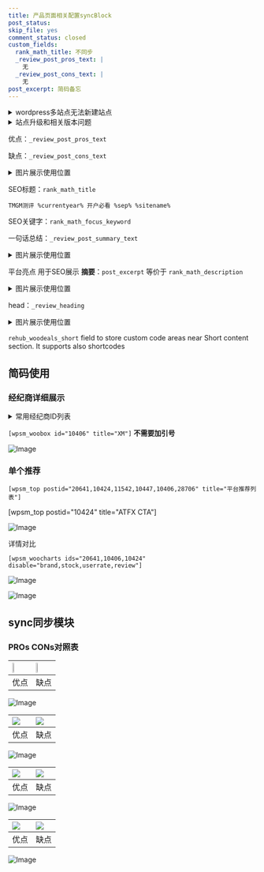 ```yaml
---
title: 产品页面相关配置syncBlock
post_status: 
skip_file: yes
comment_status: closed
custom_fields:
  rank_math_title: 不同步
  _review_post_pros_text: |
    无
  _review_post_cons_text: |
    无
post_excerpt: 简码备忘
---
```

<details><summary>wordpress多站点无法新建站点</summary>

<li>和报错需要清理cookies一样的原因</li>
<li>wp-config.php里面<code>define( 'SUBDOMAIN_INSTALL', false );//子域名安装</code></li>
<li>新建子站点是用<code>define( 'SUBDOMAIN_INSTALL', true);//子域名安装</code> 完成以后，改成<code>false</code></li>
</details>

<details><summary>站点升级和相关版本问题</summary>

<p>wordpress：5.9.9
woocommerce：7.5.1
出现问题的地方：主题选项里面>><strong>Product layout >>compact style</strong></p>
<p>如何出现没有用过的字段 导致无法保存。先导出配置 然后进行修改，后面再次恢复即可。</p>
<p>出现部分字段无法显示时，需要返回默认布局后，对产品进行保存就好了。</p>
<p></p>
</details>

优点：`_review_post_pros_text`

缺点：`_review_post_cons_text`

<details><summary>图片展示使用位置</summary>

<img src="https://prod-files-secure.s3.us-west-2.amazonaws.com/39ed1227-6d7d-4570-be36-9ccd4a2c4241/f51d3d83-55d4-4bdf-9604-f37ec77ab556/Untitled.png?X-Amz-Algorithm=AWS4-HMAC-SHA256&X-Amz-Content-Sha256=UNSIGNED-PAYLOAD&X-Amz-Credential=ASIAZI2LB466TOMBT2EZ%2F20250508%2Fus-west-2%2Fs3%2Faws4_request&X-Amz-Date=20250508T045525Z&X-Amz-Expires=3600&X-Amz-Security-Token=IQoJb3JpZ2luX2VjEMP%2F%2F%2F%2F%2F%2F%2F%2F%2F%2FwEaCXVzLXdlc3QtMiJIMEYCIQCEE8EvQ9uMcpVbiGkBTgD2vrEAr3CuU6Lk8CBeJYyrhwIhAN99yGvmYOQ%2BuTSiRbsi%2FkrGrX%2F6QX66MscLnIK4absBKv8DCGwQABoMNjM3NDIzMTgzODA1Igzhvb%2FmvMkxlGVdXQMq3AMG3VLOOQ%2B2fJFiC17I9MNcsOq0kiigVeDhPPIF0FEat9JGHGh5Ku8btBuUgySm%2FHnAXy4a1oZTkECDH4kNeutAY3mS1KSkTBbc5M0Fzu%2F9QclGeqzSsZ7rATOX3XaaGGJDVUcipXKgCc4hCqzM4dcAXKW3vL9Rucmhbcl4HuFK9dTk5kI2PLY5Is1rI0doYvfrG%2FXcLEG45tdM45Vq4k60XyOMj2c1CgmT29Qe2JJOR%2B74i7apHZVfXYzksIefGPqvahBdAk4pXJlBFKA8E0j%2BVqtwo3lbimgmaYnWuwPr3yqO0KVjU8v6WKbdvdcysQQzwVWQCVJQu9iYQuglmXJRCYy9TU7CqrEXK%2BPUFuM5Vsqet4VVBBIVwSFMepp1mAz%2BxzA6I4Ir4Q4rGR5wN1i5p8woPaumLXWOLhSUvfMPkdusF6MUAZtqPDSqNdjkv6g6w8a0AMbMU%2BAWjnH3Srlmbp26FQwvVsU3F0x7GlL2hikMhcrMJPTo96yVXaXJmFI%2FmUu2q%2BgIFjtQhUIO6bNRSFeur7uKjCu9vD6hanpNBCDSdOvrvc%2Briv0q%2BfPeMV7zijyV9MfHrFzxDIaPaVLa3OQflIUzYuSanTM3tmFmOL2ZPbF1OReCyAJcIDDpv%2FDABjqkAbNwver37vnqKUo4CWPwSv4PZDh0GTRx1maLdyHZQt0CM%2BZxB%2F5aqjOciFd3rI9a6LUWfIwhNS4Ho7TN1G6x3I8gQYZmAsiHZ7t14y09%2FSBokfkmPSnjUCwy%2B80eJcZn2pqYnsgG20r8DtS%2FDaNFMLjv9cMhAKrPTTu18vfOXToVHRMnrdTwoNNDxmZM5biIHnN6bgeNgcb2lFGYyrh4egaPTcME&X-Amz-Signature=86fba0964d1c9f39c65961b2d563e34e4c2f30a38b9b5eceedb67d923d5a88b6&X-Amz-SignedHeaders=host&x-id=GetObject" alt="Image">
</details>

SEO标题：`rank_math_title`

`TMGM测评 %currentyear% 开户必看 %sep% %sitename%`

SEO关键字：`rank_math_focus_keyword`

一句话总结：`_review_post_summary_text`

<details><summary>图片展示使用位置</summary>

<img src="https://prod-files-secure.s3.us-west-2.amazonaws.com/39ed1227-6d7d-4570-be36-9ccd4a2c4241/4b96a922-296c-4f4e-8630-d1c870cbce01/Untitled.png?X-Amz-Algorithm=AWS4-HMAC-SHA256&X-Amz-Content-Sha256=UNSIGNED-PAYLOAD&X-Amz-Credential=ASIAZI2LB4666TW7H5Z6%2F20250508%2Fus-west-2%2Fs3%2Faws4_request&X-Amz-Date=20250508T045525Z&X-Amz-Expires=3600&X-Amz-Security-Token=IQoJb3JpZ2luX2VjEMP%2F%2F%2F%2F%2F%2F%2F%2F%2F%2FwEaCXVzLXdlc3QtMiJIMEYCIQDVLugu0%2F7TIuEttpN3vItXBJ460%2BD%2BMYNB9zaCKTI8nAIhAKBc1jh%2B9npebWQ5CN7qAeumYq0JEfEEj2BVTrLgdQXKKv8DCGwQABoMNjM3NDIzMTgzODA1IgzZQ%2BncWKPlGJWait4q3APmuu%2FreqPyF%2Fim9kSV3yls4WkdQqCLq0HlF1Pg9nZwzx4LRReqAshTU7LAMADZsUanSW1wrMkX0JQAnL4g1rTZB7O%2FUZN0V925G9IH7wfZw0r5OX5q9ZxkZGFuKVngaRvqmMvQhln4osW1B74aDOcnS2lKvwOHqxQ%2BkItVG1YwYOS%2B0NXd3FQ%2F8fUS%2BPhXOmKD8cv72nhOzmnIWVwtZoY0BhCeaFc6tB%2BT0dLv4UwVkPaW0RP41ccLiWCkbYvlnNCadjzVkxy6eV4gZZzFUtrkWYGO3TKzrYdH4raLNgTXslG2fHz1SZ6bQ%2BfB99K6JGuTlxk1oxfs2j7yY3tFUcFJx3NTK9H1DwOQEch9k3D7vinQbStpo9jLIDRe3R%2FJ7xWDgcVLNYBLiGANdqidphQ0%2F6Eo5h%2FJVOtiwnj5Nvryp%2FltmcsL2GgRhnGkqVCW1cYunyIyzdE4O4NXvq0A%2Bs3fW9IfKggAyrntaDM9S%2FrpJeNGBpZkzeszMH5AA1kFzyqc2ZhhDUyS5XHX25VceAq3Naqj9fnUA7hrl7Aq7TouoWHK8At0vVK4m0R1YQHqVj%2FJur%2F1cTa8eG7J2GZzjV7LD7cfdLkMBTrkigvFyQfQEjhWcmMWOSiwVoyvmjDMwPDABjqkAcauN3ZTZzpfJvpMxEpvK5T9RLEH07FX42ZRo2SMeI%2F3EeHAWoXU0%2B9FLyc2hcjP0fvAN6K9r3a%2BHbh9b2AQ1qGLC%2B6%2Fg251KVhHE9Mguckx4N41dd8EzXTIcUFsTYntPy9lFI5rP4sPSz8QwhUrk3c9MOFLKCsORzg3lk8vurtQ6GPzYvhXI9r%2BOSZLeykago6%2B8RcpZJTv53QFC17ZQIK1n553&X-Amz-Signature=f70c292cdb70851fc85bc32f16af5d969661740cbefe0196030dfddae60f384a&X-Amz-SignedHeaders=host&x-id=GetObject" alt="Image">
</details>

平台亮点 用于SEO展示 **摘要**：`post_excerpt`  等价于 `rank_math_description`

<details><summary>图片展示使用位置</summary>

<img src="https://prod-files-secure.s3.us-west-2.amazonaws.com/39ed1227-6d7d-4570-be36-9ccd4a2c4241/1ee11f63-b60a-4dfe-a7a7-d58ff23b5d88/Untitled.png?X-Amz-Algorithm=AWS4-HMAC-SHA256&X-Amz-Content-Sha256=UNSIGNED-PAYLOAD&X-Amz-Credential=ASIAZI2LB466VIVEE5Z6%2F20250508%2Fus-west-2%2Fs3%2Faws4_request&X-Amz-Date=20250508T045526Z&X-Amz-Expires=3600&X-Amz-Security-Token=IQoJb3JpZ2luX2VjEMP%2F%2F%2F%2F%2F%2F%2F%2F%2F%2FwEaCXVzLXdlc3QtMiJIMEYCIQDlILEBb2mc8kLC8z5mKufZqYMs9%2B%2BM3CQcP3%2Fx2aYClgIhAPW2qPaIhKZzPXlwZYwcTHKeIXeRppdX7j9mN%2FBm2d1bKv8DCGwQABoMNjM3NDIzMTgzODA1Igx%2FN9UQAswjwNt3rD4q3AOIS%2Fa8A%2FvurM44DGJbG46P4SY%2Bdqer0wlbeAR7b6qxidnq0zFi2od3C0e6enbZ7Hk06pQf66I04Nyatl9lvP12w6v3ZfMGATsh7qcY9DthkN3Bc26q4%2BZJBtEBankIsyzduWcqpKA28BF4Cxgr6TUtatkc998TEi7GFRjyDWHSrr253TR4Vl3JIL7Lj29vSXmNWtD%2B96wLa3IXC8YXJlrqKKErApEyctXI899EhVkaPM%2BLOhzvKByukOGuR9M6hE6mLzdkynGYFj0Xfj1I7cGOeZxn85f9WGarhs14lTf7wvZWVTgkUdVz3WNJ9hHgcZUzJaNoABwuRcgsas17jeeBYFX%2FWl5oTOhX%2Bgp4RNayokOdJMHOQ5k8Z4dMwS%2FfDbE%2Bziu2sElTea36%2Fr1APgV%2BHds%2F5R1ojqOFYrsXU0DUCWNDFYshcndDypmZOb3gap9Rblk6FNhZOioHMC82LpmCMRxz67oAd3ATJNLf7VWcN2iM0aE5qXT9S%2BEW8RKy6b2gY0CoMpeW2e4PQmfWyQ%2FKXMV%2BLbZzeWL6j8Hr4gaq%2BmpZZmMlVCRywxgWaC%2FLxcQ193A6GWKE6huwmi0buP3kSrSnmHrMeoXgYKKIbF0P8nVBFvT2I2kme2MOqDCPwfDABjqkAT3M0Wys11TRVf55S%2BiNqVEK%2BGK%2BkuevjFoBb3pdDT1CyBZfY35QmgnuiCj4JgeZQpgBGto4Qvd%2FPV4qFs%2BooR2QSEg3cU1H8C%2FETeDbcerKF%2BUT9IFOYsV9fWA4Spt7IjXB9Y40RacvacQ7ZzkxJI9X2OJOTmdUU7XAmPC69yOt9Kd7137quksRxoGy03LWv8SxEIe91u5O67DRBZuj7Bn0Ad5Y&X-Amz-Signature=c751e2cb999e10065b9754245fb66625aba882df9493e8550169e73d689519b7&X-Amz-SignedHeaders=host&x-id=GetObject" alt="Image">
<img src="https://prod-files-secure.s3.us-west-2.amazonaws.com/39ed1227-6d7d-4570-be36-9ccd4a2c4241/ad4118b5-78d8-4fbe-801e-3b29b5d99c01/Untitled.png?X-Amz-Algorithm=AWS4-HMAC-SHA256&X-Amz-Content-Sha256=UNSIGNED-PAYLOAD&X-Amz-Credential=ASIAZI2LB466VIVEE5Z6%2F20250508%2Fus-west-2%2Fs3%2Faws4_request&X-Amz-Date=20250508T045526Z&X-Amz-Expires=3600&X-Amz-Security-Token=IQoJb3JpZ2luX2VjEMP%2F%2F%2F%2F%2F%2F%2F%2F%2F%2FwEaCXVzLXdlc3QtMiJIMEYCIQDlILEBb2mc8kLC8z5mKufZqYMs9%2B%2BM3CQcP3%2Fx2aYClgIhAPW2qPaIhKZzPXlwZYwcTHKeIXeRppdX7j9mN%2FBm2d1bKv8DCGwQABoMNjM3NDIzMTgzODA1Igx%2FN9UQAswjwNt3rD4q3AOIS%2Fa8A%2FvurM44DGJbG46P4SY%2Bdqer0wlbeAR7b6qxidnq0zFi2od3C0e6enbZ7Hk06pQf66I04Nyatl9lvP12w6v3ZfMGATsh7qcY9DthkN3Bc26q4%2BZJBtEBankIsyzduWcqpKA28BF4Cxgr6TUtatkc998TEi7GFRjyDWHSrr253TR4Vl3JIL7Lj29vSXmNWtD%2B96wLa3IXC8YXJlrqKKErApEyctXI899EhVkaPM%2BLOhzvKByukOGuR9M6hE6mLzdkynGYFj0Xfj1I7cGOeZxn85f9WGarhs14lTf7wvZWVTgkUdVz3WNJ9hHgcZUzJaNoABwuRcgsas17jeeBYFX%2FWl5oTOhX%2Bgp4RNayokOdJMHOQ5k8Z4dMwS%2FfDbE%2Bziu2sElTea36%2Fr1APgV%2BHds%2F5R1ojqOFYrsXU0DUCWNDFYshcndDypmZOb3gap9Rblk6FNhZOioHMC82LpmCMRxz67oAd3ATJNLf7VWcN2iM0aE5qXT9S%2BEW8RKy6b2gY0CoMpeW2e4PQmfWyQ%2FKXMV%2BLbZzeWL6j8Hr4gaq%2BmpZZmMlVCRywxgWaC%2FLxcQ193A6GWKE6huwmi0buP3kSrSnmHrMeoXgYKKIbF0P8nVBFvT2I2kme2MOqDCPwfDABjqkAT3M0Wys11TRVf55S%2BiNqVEK%2BGK%2BkuevjFoBb3pdDT1CyBZfY35QmgnuiCj4JgeZQpgBGto4Qvd%2FPV4qFs%2BooR2QSEg3cU1H8C%2FETeDbcerKF%2BUT9IFOYsV9fWA4Spt7IjXB9Y40RacvacQ7ZzkxJI9X2OJOTmdUU7XAmPC69yOt9Kd7137quksRxoGy03LWv8SxEIe91u5O67DRBZuj7Bn0Ad5Y&X-Amz-Signature=2197b7fe1c85b21839e5a978835d4f27626d560689a9f9520eb2b4641475840e&X-Amz-SignedHeaders=host&x-id=GetObject" alt="Image">
<img src="https://prod-files-secure.s3.us-west-2.amazonaws.com/39ed1227-6d7d-4570-be36-9ccd4a2c4241/a38cf7c9-a79c-4b64-9e94-13589fe0758b/Untitled.png?X-Amz-Algorithm=AWS4-HMAC-SHA256&X-Amz-Content-Sha256=UNSIGNED-PAYLOAD&X-Amz-Credential=ASIAZI2LB466VIVEE5Z6%2F20250508%2Fus-west-2%2Fs3%2Faws4_request&X-Amz-Date=20250508T045526Z&X-Amz-Expires=3600&X-Amz-Security-Token=IQoJb3JpZ2luX2VjEMP%2F%2F%2F%2F%2F%2F%2F%2F%2F%2FwEaCXVzLXdlc3QtMiJIMEYCIQDlILEBb2mc8kLC8z5mKufZqYMs9%2B%2BM3CQcP3%2Fx2aYClgIhAPW2qPaIhKZzPXlwZYwcTHKeIXeRppdX7j9mN%2FBm2d1bKv8DCGwQABoMNjM3NDIzMTgzODA1Igx%2FN9UQAswjwNt3rD4q3AOIS%2Fa8A%2FvurM44DGJbG46P4SY%2Bdqer0wlbeAR7b6qxidnq0zFi2od3C0e6enbZ7Hk06pQf66I04Nyatl9lvP12w6v3ZfMGATsh7qcY9DthkN3Bc26q4%2BZJBtEBankIsyzduWcqpKA28BF4Cxgr6TUtatkc998TEi7GFRjyDWHSrr253TR4Vl3JIL7Lj29vSXmNWtD%2B96wLa3IXC8YXJlrqKKErApEyctXI899EhVkaPM%2BLOhzvKByukOGuR9M6hE6mLzdkynGYFj0Xfj1I7cGOeZxn85f9WGarhs14lTf7wvZWVTgkUdVz3WNJ9hHgcZUzJaNoABwuRcgsas17jeeBYFX%2FWl5oTOhX%2Bgp4RNayokOdJMHOQ5k8Z4dMwS%2FfDbE%2Bziu2sElTea36%2Fr1APgV%2BHds%2F5R1ojqOFYrsXU0DUCWNDFYshcndDypmZOb3gap9Rblk6FNhZOioHMC82LpmCMRxz67oAd3ATJNLf7VWcN2iM0aE5qXT9S%2BEW8RKy6b2gY0CoMpeW2e4PQmfWyQ%2FKXMV%2BLbZzeWL6j8Hr4gaq%2BmpZZmMlVCRywxgWaC%2FLxcQ193A6GWKE6huwmi0buP3kSrSnmHrMeoXgYKKIbF0P8nVBFvT2I2kme2MOqDCPwfDABjqkAT3M0Wys11TRVf55S%2BiNqVEK%2BGK%2BkuevjFoBb3pdDT1CyBZfY35QmgnuiCj4JgeZQpgBGto4Qvd%2FPV4qFs%2BooR2QSEg3cU1H8C%2FETeDbcerKF%2BUT9IFOYsV9fWA4Spt7IjXB9Y40RacvacQ7ZzkxJI9X2OJOTmdUU7XAmPC69yOt9Kd7137quksRxoGy03LWv8SxEIe91u5O67DRBZuj7Bn0Ad5Y&X-Amz-Signature=7a9a3ef634f91907316ccced97c0ba85dfae0d76825d1c9f68e9ce3116da52fc&X-Amz-SignedHeaders=host&x-id=GetObject" alt="Image">
<img src="https://prod-files-secure.s3.us-west-2.amazonaws.com/39ed1227-6d7d-4570-be36-9ccd4a2c4241/7da6fc1e-d2ac-42ae-8c75-cb5749aa18f6/Untitled.png?X-Amz-Algorithm=AWS4-HMAC-SHA256&X-Amz-Content-Sha256=UNSIGNED-PAYLOAD&X-Amz-Credential=ASIAZI2LB466VIVEE5Z6%2F20250508%2Fus-west-2%2Fs3%2Faws4_request&X-Amz-Date=20250508T045526Z&X-Amz-Expires=3600&X-Amz-Security-Token=IQoJb3JpZ2luX2VjEMP%2F%2F%2F%2F%2F%2F%2F%2F%2F%2FwEaCXVzLXdlc3QtMiJIMEYCIQDlILEBb2mc8kLC8z5mKufZqYMs9%2B%2BM3CQcP3%2Fx2aYClgIhAPW2qPaIhKZzPXlwZYwcTHKeIXeRppdX7j9mN%2FBm2d1bKv8DCGwQABoMNjM3NDIzMTgzODA1Igx%2FN9UQAswjwNt3rD4q3AOIS%2Fa8A%2FvurM44DGJbG46P4SY%2Bdqer0wlbeAR7b6qxidnq0zFi2od3C0e6enbZ7Hk06pQf66I04Nyatl9lvP12w6v3ZfMGATsh7qcY9DthkN3Bc26q4%2BZJBtEBankIsyzduWcqpKA28BF4Cxgr6TUtatkc998TEi7GFRjyDWHSrr253TR4Vl3JIL7Lj29vSXmNWtD%2B96wLa3IXC8YXJlrqKKErApEyctXI899EhVkaPM%2BLOhzvKByukOGuR9M6hE6mLzdkynGYFj0Xfj1I7cGOeZxn85f9WGarhs14lTf7wvZWVTgkUdVz3WNJ9hHgcZUzJaNoABwuRcgsas17jeeBYFX%2FWl5oTOhX%2Bgp4RNayokOdJMHOQ5k8Z4dMwS%2FfDbE%2Bziu2sElTea36%2Fr1APgV%2BHds%2F5R1ojqOFYrsXU0DUCWNDFYshcndDypmZOb3gap9Rblk6FNhZOioHMC82LpmCMRxz67oAd3ATJNLf7VWcN2iM0aE5qXT9S%2BEW8RKy6b2gY0CoMpeW2e4PQmfWyQ%2FKXMV%2BLbZzeWL6j8Hr4gaq%2BmpZZmMlVCRywxgWaC%2FLxcQ193A6GWKE6huwmi0buP3kSrSnmHrMeoXgYKKIbF0P8nVBFvT2I2kme2MOqDCPwfDABjqkAT3M0Wys11TRVf55S%2BiNqVEK%2BGK%2BkuevjFoBb3pdDT1CyBZfY35QmgnuiCj4JgeZQpgBGto4Qvd%2FPV4qFs%2BooR2QSEg3cU1H8C%2FETeDbcerKF%2BUT9IFOYsV9fWA4Spt7IjXB9Y40RacvacQ7ZzkxJI9X2OJOTmdUU7XAmPC69yOt9Kd7137quksRxoGy03LWv8SxEIe91u5O67DRBZuj7Bn0Ad5Y&X-Amz-Signature=c3fecaace929291bff9c9f920d6e98fc03dfa4f986250f2d1919826a60377dbe&X-Amz-SignedHeaders=host&x-id=GetObject" alt="Image">
<img src="https://prod-files-secure.s3.us-west-2.amazonaws.com/39ed1227-6d7d-4570-be36-9ccd4a2c4241/7e97f40a-eaee-47f5-b2f9-475f96808fa7/Untitled.png?X-Amz-Algorithm=AWS4-HMAC-SHA256&X-Amz-Content-Sha256=UNSIGNED-PAYLOAD&X-Amz-Credential=ASIAZI2LB466VIVEE5Z6%2F20250508%2Fus-west-2%2Fs3%2Faws4_request&X-Amz-Date=20250508T045526Z&X-Amz-Expires=3600&X-Amz-Security-Token=IQoJb3JpZ2luX2VjEMP%2F%2F%2F%2F%2F%2F%2F%2F%2F%2FwEaCXVzLXdlc3QtMiJIMEYCIQDlILEBb2mc8kLC8z5mKufZqYMs9%2B%2BM3CQcP3%2Fx2aYClgIhAPW2qPaIhKZzPXlwZYwcTHKeIXeRppdX7j9mN%2FBm2d1bKv8DCGwQABoMNjM3NDIzMTgzODA1Igx%2FN9UQAswjwNt3rD4q3AOIS%2Fa8A%2FvurM44DGJbG46P4SY%2Bdqer0wlbeAR7b6qxidnq0zFi2od3C0e6enbZ7Hk06pQf66I04Nyatl9lvP12w6v3ZfMGATsh7qcY9DthkN3Bc26q4%2BZJBtEBankIsyzduWcqpKA28BF4Cxgr6TUtatkc998TEi7GFRjyDWHSrr253TR4Vl3JIL7Lj29vSXmNWtD%2B96wLa3IXC8YXJlrqKKErApEyctXI899EhVkaPM%2BLOhzvKByukOGuR9M6hE6mLzdkynGYFj0Xfj1I7cGOeZxn85f9WGarhs14lTf7wvZWVTgkUdVz3WNJ9hHgcZUzJaNoABwuRcgsas17jeeBYFX%2FWl5oTOhX%2Bgp4RNayokOdJMHOQ5k8Z4dMwS%2FfDbE%2Bziu2sElTea36%2Fr1APgV%2BHds%2F5R1ojqOFYrsXU0DUCWNDFYshcndDypmZOb3gap9Rblk6FNhZOioHMC82LpmCMRxz67oAd3ATJNLf7VWcN2iM0aE5qXT9S%2BEW8RKy6b2gY0CoMpeW2e4PQmfWyQ%2FKXMV%2BLbZzeWL6j8Hr4gaq%2BmpZZmMlVCRywxgWaC%2FLxcQ193A6GWKE6huwmi0buP3kSrSnmHrMeoXgYKKIbF0P8nVBFvT2I2kme2MOqDCPwfDABjqkAT3M0Wys11TRVf55S%2BiNqVEK%2BGK%2BkuevjFoBb3pdDT1CyBZfY35QmgnuiCj4JgeZQpgBGto4Qvd%2FPV4qFs%2BooR2QSEg3cU1H8C%2FETeDbcerKF%2BUT9IFOYsV9fWA4Spt7IjXB9Y40RacvacQ7ZzkxJI9X2OJOTmdUU7XAmPC69yOt9Kd7137quksRxoGy03LWv8SxEIe91u5O67DRBZuj7Bn0Ad5Y&X-Amz-Signature=f6a9e5f5fe9e02960128b428bd940257da6e4fb3c19e2bd875cabbe8f6e58933&X-Amz-SignedHeaders=host&x-id=GetObject" alt="Image">
</details>

head：`_review_heading`

<details><summary>图片展示使用位置</summary>

<img src="https://prod-files-secure.s3.us-west-2.amazonaws.com/39ed1227-6d7d-4570-be36-9ccd4a2c4241/3a4650ad-9887-415c-889a-edd51fa54f27/Untitled.png?X-Amz-Algorithm=AWS4-HMAC-SHA256&X-Amz-Content-Sha256=UNSIGNED-PAYLOAD&X-Amz-Credential=ASIAZI2LB4664YU6DNJ6%2F20250508%2Fus-west-2%2Fs3%2Faws4_request&X-Amz-Date=20250508T045526Z&X-Amz-Expires=3600&X-Amz-Security-Token=IQoJb3JpZ2luX2VjEMP%2F%2F%2F%2F%2F%2F%2F%2F%2F%2FwEaCXVzLXdlc3QtMiJGMEQCIDRengV%2BFKTiXCB0zPfiqxokLYfTjxQZPlvIiiufXUJPAiAjGduLITVAIiqY2i7GYPmmID5XRC5g0jVqptjIvLCnUyr%2FAwhsEAAaDDYzNzQyMzE4MzgwNSIMAfM%2FbzKNUwzOEuwFKtwDJrLEEweetkAD0955Q4Vz4QyzpIDsjRBP1C5syp8kWxHXe%2FkBoIz%2FMIpOModv26WcvOb3k3tWgSqCchgllXHcWoe0hX%2BID1HdmRkxPsygKcTxyQoOwBjdxnKBhxsqkBpk3ObD8egfyTSBACFRW%2BxMw%2FTqrUgLCZAyEv0PvA3szxMcWknwqCk2OjABCBUItzaSI3DZdE%2F2UVJl%2F1lrufhL2uJgo0I6a6FqxqA5E6vqNaBm6ieg36TuUAPPYURZ9mFdh1nUQZOEqeH3n6ra%2FxZblisVRl2gpKY6daOOGdZv2QxDjTpZp4Ffa%2F0rdcIC7CFcdF8Q1EZ2UcALxXiDRPCUmTQmI7pwZn5kKDlc2SjjNCOOAiSLDaJTtQ5WIB9Fh5fO3fjGxOEDv8GESw18vTAThvEjULlaq4XTmPluw%2BzXB5LgGi%2BeUKcRWkVBRWGyiZ%2Bxteb2eqgmvYZr8wFVdwADeHJsXEVgB6O%2FhkHFZRuYDhtsB9lOl%2BoGBYQ8ueNlRqGTKlC7Vrp452wFwGpn1JzWnKR0hyzaYgap8ThSoAfbNVUzswu4BHUa63AwnYBBm%2BypVt%2F6WnHo3wQgLj3tO0c17jMXJ4ouLPUWOYsK9kHZ15lRBS06DDh9gzVjbzgwhcDwwAY6pgETvNBofsIM00LW187hfKumBh3z3MgXYcMX%2FX68ONlQ%2BM1CO2TJWnwhKvJ%2Be7AYRb1EJ1%2B1jDiOb1B9AcAPObVoIb4TeDCA4fByJa7xWBkAx5rCYdpq0BrY3H4G4q1U1Yv0ZLSyZh10nZZaJO%2BqxTl%2B63mdvYhfJJohLaWIRbGBY%2BZgGi1uKNVNaZssKDuTB31I6pa0HPVAklz36rOry4ZOwgvpTDsw&X-Amz-Signature=d902b5a96d54f7658d63ce98981730a1514d49e28f0b1caa06d6a6a2caec739a&X-Amz-SignedHeaders=host&x-id=GetObject" alt="Image">
</details>

`rehub_woodeals_short`	field to store custom code areas near Short content section. It supports also shortcodes



## 简码使用

### 经纪商详细展示

<details><summary>常用经纪商ID列表</summary>

<pre><code class="php">嘉盛 ===> 20641  [wpsm_woobox id="20641" title="嘉盛"]
易信easymarkets ===> 11542  [wpsm_woobox id="11542" title="易信easymarkets"]
ATFX外汇 ===> 10424  [wpsm_woobox id="10424" title="ATFX"]
XM ===> 10406  [wpsm_woobox id="10406" title="XM"]
TMGM ===> 29622  [wpsm_woobox id="29622" title="TMGM"]
HYCM ===> 10447  [wpsm_woobox id="10447" title="HYCM"]
fpmarkets澳福外汇 ===> 20639  [wpsm_woobox id="20639" title="fpmarkets澳福外汇"]</code></pre>
</details>

`[wpsm_woobox id="10406" title="XM"]` **不需要加引号**

![Image](https://prod-files-secure.s3.us-west-2.amazonaws.com/39ed1227-6d7d-4570-be36-9ccd4a2c4241/4f898f9d-0fa7-4e43-acd3-ac6bc7be575a/Untitled.png?X-Amz-Algorithm=AWS4-HMAC-SHA256&X-Amz-Content-Sha256=UNSIGNED-PAYLOAD&X-Amz-Credential=ASIAZI2LB466UKOZ3L3I%2F20250508%2Fus-west-2%2Fs3%2Faws4_request&X-Amz-Date=20250508T045523Z&X-Amz-Expires=3600&X-Amz-Security-Token=IQoJb3JpZ2luX2VjEMP%2F%2F%2F%2F%2F%2F%2F%2F%2F%2FwEaCXVzLXdlc3QtMiJGMEQCIDzMjSj2k3Le1ZQoJOsjtiTq6l71oQYipG0BOVmFfzXWAiAeRHUvOVmfvh2RAIvjrPBZW9qZWX%2FHGyRnWLfm7tZ5BCr%2FAwhsEAAaDDYzNzQyMzE4MzgwNSIMXGWOgbwAGmp8mDHdKtwDzjQKnLFV%2FI5A%2Fy2p0uNcCYZBEz0F0%2FoxagVaRqWPpopSBsNa0DNdvKkEbiCqIol%2BtVhx8rhYERW50H13dGrjSMcW4Gi16MNHWLHmM1lqP9Fw4Qr49xYkQAqy2DX8YRBhCZCCoMC6YGLzRbqn5Yd18v4CVx%2FUXa5KV1PIwOeyIBlGjPjdcAzFpN2Nct8i6EkNhaE60KNlaIiME4gMiXbEmz6MW6WH5hXvq9FzCMGb2n9L2nv%2BTOOjMo4pdkz0bSHp2TuuzuY9sX2mWdznqHX6EcBEp%2B20Tkocoxv1KPm5kszjn5ESFZc8kvO%2BMegZrOnb6xBhca340pNaSkrXUSMd5xeUXiuL3j%2FFCOC3r6sc3LdGD2t4HYiPT3q%2Bybq7f83te9d7vM5IH%2BKFpq3Mj6B3Uo%2F0VWcBOw%2FbSd0bWamDqKHIqNq%2FjqisstaZKkUIUYNSWRMTUxu15ukOdZyHOWLmYCF3C1JPbnydqY%2B8ZB%2BbzMNWGS6VccA53UJ6wWsWsFbmclpCSopARePMjtEEvDiHDkOZtK12a4nrhsMZBz1X%2FgW%2B4L9%2BHhSGrYFTYY5lfsQTZfYJbEB99zmDtUKsk1sUyz9JSbv%2BO5kAW%2FuEmfoXUIhr8jivoNtB3p8fX4Ew87%2FwwAY6pgFf95IKKuxAwgmB2ER46Sos4VG0gkYGAUGOn4D%2F%2Fv6OxqkHc%2Fq7Axd8LM%2FtXQI0XNVzmnDAlFXT6dFp5EtBnQSokhSgEMWXJSKcPtQul7PkZbIEyDQj2hgRZ5fVgwJR6pi%2BAapyuC1qhn%2Bgaq1OztfMLws2Ue3Md43yKQeXiwi5dkFAF0W3op3V1luk5gD6zc%2B5J7D082XXJQ%2FenBhMilQklIndKo2r&X-Amz-Signature=fa3757e3737d9cd873eb7d88ec0f2b167c44d6a23a9537688909138a0b72b2a4&X-Amz-SignedHeaders=host&x-id=GetObject)

### 单个推荐
`[wpsm_top postid="20641,10424,11542,10447,10406,28706" title="平台推荐列表"]`

[wpsm_top postid="10424" title="ATFX CTA"]

![Image](https://prod-files-secure.s3.us-west-2.amazonaws.com/39ed1227-6d7d-4570-be36-9ccd4a2c4241/5ac620dc-51a8-48b6-b55d-91f47299193c/Untitled.png?X-Amz-Algorithm=AWS4-HMAC-SHA256&X-Amz-Content-Sha256=UNSIGNED-PAYLOAD&X-Amz-Credential=ASIAZI2LB466UKOZ3L3I%2F20250508%2Fus-west-2%2Fs3%2Faws4_request&X-Amz-Date=20250508T045523Z&X-Amz-Expires=3600&X-Amz-Security-Token=IQoJb3JpZ2luX2VjEMP%2F%2F%2F%2F%2F%2F%2F%2F%2F%2FwEaCXVzLXdlc3QtMiJGMEQCIDzMjSj2k3Le1ZQoJOsjtiTq6l71oQYipG0BOVmFfzXWAiAeRHUvOVmfvh2RAIvjrPBZW9qZWX%2FHGyRnWLfm7tZ5BCr%2FAwhsEAAaDDYzNzQyMzE4MzgwNSIMXGWOgbwAGmp8mDHdKtwDzjQKnLFV%2FI5A%2Fy2p0uNcCYZBEz0F0%2FoxagVaRqWPpopSBsNa0DNdvKkEbiCqIol%2BtVhx8rhYERW50H13dGrjSMcW4Gi16MNHWLHmM1lqP9Fw4Qr49xYkQAqy2DX8YRBhCZCCoMC6YGLzRbqn5Yd18v4CVx%2FUXa5KV1PIwOeyIBlGjPjdcAzFpN2Nct8i6EkNhaE60KNlaIiME4gMiXbEmz6MW6WH5hXvq9FzCMGb2n9L2nv%2BTOOjMo4pdkz0bSHp2TuuzuY9sX2mWdznqHX6EcBEp%2B20Tkocoxv1KPm5kszjn5ESFZc8kvO%2BMegZrOnb6xBhca340pNaSkrXUSMd5xeUXiuL3j%2FFCOC3r6sc3LdGD2t4HYiPT3q%2Bybq7f83te9d7vM5IH%2BKFpq3Mj6B3Uo%2F0VWcBOw%2FbSd0bWamDqKHIqNq%2FjqisstaZKkUIUYNSWRMTUxu15ukOdZyHOWLmYCF3C1JPbnydqY%2B8ZB%2BbzMNWGS6VccA53UJ6wWsWsFbmclpCSopARePMjtEEvDiHDkOZtK12a4nrhsMZBz1X%2FgW%2B4L9%2BHhSGrYFTYY5lfsQTZfYJbEB99zmDtUKsk1sUyz9JSbv%2BO5kAW%2FuEmfoXUIhr8jivoNtB3p8fX4Ew87%2FwwAY6pgFf95IKKuxAwgmB2ER46Sos4VG0gkYGAUGOn4D%2F%2Fv6OxqkHc%2Fq7Axd8LM%2FtXQI0XNVzmnDAlFXT6dFp5EtBnQSokhSgEMWXJSKcPtQul7PkZbIEyDQj2hgRZ5fVgwJR6pi%2BAapyuC1qhn%2Bgaq1OztfMLws2Ue3Md43yKQeXiwi5dkFAF0W3op3V1luk5gD6zc%2B5J7D082XXJQ%2FenBhMilQklIndKo2r&X-Amz-Signature=01b119646b3207ce4b4fb82cc636d4c1ef5d2d306d5ab7c58c0b31c9a5f179f5&X-Amz-SignedHeaders=host&x-id=GetObject)

详情对比

`[wpsm_woocharts ids="20641,10406,10424" disable="brand,stock,userrate,review"]`

![Image](https://prod-files-secure.s3.us-west-2.amazonaws.com/39ed1227-6d7d-4570-be36-9ccd4a2c4241/bf3ba45f-b9f3-4295-8aef-b4a495fd25f4/Untitled.png?X-Amz-Algorithm=AWS4-HMAC-SHA256&X-Amz-Content-Sha256=UNSIGNED-PAYLOAD&X-Amz-Credential=ASIAZI2LB466UKOZ3L3I%2F20250508%2Fus-west-2%2Fs3%2Faws4_request&X-Amz-Date=20250508T045523Z&X-Amz-Expires=3600&X-Amz-Security-Token=IQoJb3JpZ2luX2VjEMP%2F%2F%2F%2F%2F%2F%2F%2F%2F%2FwEaCXVzLXdlc3QtMiJGMEQCIDzMjSj2k3Le1ZQoJOsjtiTq6l71oQYipG0BOVmFfzXWAiAeRHUvOVmfvh2RAIvjrPBZW9qZWX%2FHGyRnWLfm7tZ5BCr%2FAwhsEAAaDDYzNzQyMzE4MzgwNSIMXGWOgbwAGmp8mDHdKtwDzjQKnLFV%2FI5A%2Fy2p0uNcCYZBEz0F0%2FoxagVaRqWPpopSBsNa0DNdvKkEbiCqIol%2BtVhx8rhYERW50H13dGrjSMcW4Gi16MNHWLHmM1lqP9Fw4Qr49xYkQAqy2DX8YRBhCZCCoMC6YGLzRbqn5Yd18v4CVx%2FUXa5KV1PIwOeyIBlGjPjdcAzFpN2Nct8i6EkNhaE60KNlaIiME4gMiXbEmz6MW6WH5hXvq9FzCMGb2n9L2nv%2BTOOjMo4pdkz0bSHp2TuuzuY9sX2mWdznqHX6EcBEp%2B20Tkocoxv1KPm5kszjn5ESFZc8kvO%2BMegZrOnb6xBhca340pNaSkrXUSMd5xeUXiuL3j%2FFCOC3r6sc3LdGD2t4HYiPT3q%2Bybq7f83te9d7vM5IH%2BKFpq3Mj6B3Uo%2F0VWcBOw%2FbSd0bWamDqKHIqNq%2FjqisstaZKkUIUYNSWRMTUxu15ukOdZyHOWLmYCF3C1JPbnydqY%2B8ZB%2BbzMNWGS6VccA53UJ6wWsWsFbmclpCSopARePMjtEEvDiHDkOZtK12a4nrhsMZBz1X%2FgW%2B4L9%2BHhSGrYFTYY5lfsQTZfYJbEB99zmDtUKsk1sUyz9JSbv%2BO5kAW%2FuEmfoXUIhr8jivoNtB3p8fX4Ew87%2FwwAY6pgFf95IKKuxAwgmB2ER46Sos4VG0gkYGAUGOn4D%2F%2Fv6OxqkHc%2Fq7Axd8LM%2FtXQI0XNVzmnDAlFXT6dFp5EtBnQSokhSgEMWXJSKcPtQul7PkZbIEyDQj2hgRZ5fVgwJR6pi%2BAapyuC1qhn%2Bgaq1OztfMLws2Ue3Md43yKQeXiwi5dkFAF0W3op3V1luk5gD6zc%2B5J7D082XXJQ%2FenBhMilQklIndKo2r&X-Amz-Signature=d4863f131427837d1bf3a5ab07dab271467ffa8e4d997dbb423456d29cecc5e8&X-Amz-SignedHeaders=host&x-id=GetObject)

![Image](https://prod-files-secure.s3.us-west-2.amazonaws.com/39ed1227-6d7d-4570-be36-9ccd4a2c4241/30bc56ef-f383-4b48-9768-2ebc9e436ec0/Untitled.png?X-Amz-Algorithm=AWS4-HMAC-SHA256&X-Amz-Content-Sha256=UNSIGNED-PAYLOAD&X-Amz-Credential=ASIAZI2LB466UKOZ3L3I%2F20250508%2Fus-west-2%2Fs3%2Faws4_request&X-Amz-Date=20250508T045523Z&X-Amz-Expires=3600&X-Amz-Security-Token=IQoJb3JpZ2luX2VjEMP%2F%2F%2F%2F%2F%2F%2F%2F%2F%2FwEaCXVzLXdlc3QtMiJGMEQCIDzMjSj2k3Le1ZQoJOsjtiTq6l71oQYipG0BOVmFfzXWAiAeRHUvOVmfvh2RAIvjrPBZW9qZWX%2FHGyRnWLfm7tZ5BCr%2FAwhsEAAaDDYzNzQyMzE4MzgwNSIMXGWOgbwAGmp8mDHdKtwDzjQKnLFV%2FI5A%2Fy2p0uNcCYZBEz0F0%2FoxagVaRqWPpopSBsNa0DNdvKkEbiCqIol%2BtVhx8rhYERW50H13dGrjSMcW4Gi16MNHWLHmM1lqP9Fw4Qr49xYkQAqy2DX8YRBhCZCCoMC6YGLzRbqn5Yd18v4CVx%2FUXa5KV1PIwOeyIBlGjPjdcAzFpN2Nct8i6EkNhaE60KNlaIiME4gMiXbEmz6MW6WH5hXvq9FzCMGb2n9L2nv%2BTOOjMo4pdkz0bSHp2TuuzuY9sX2mWdznqHX6EcBEp%2B20Tkocoxv1KPm5kszjn5ESFZc8kvO%2BMegZrOnb6xBhca340pNaSkrXUSMd5xeUXiuL3j%2FFCOC3r6sc3LdGD2t4HYiPT3q%2Bybq7f83te9d7vM5IH%2BKFpq3Mj6B3Uo%2F0VWcBOw%2FbSd0bWamDqKHIqNq%2FjqisstaZKkUIUYNSWRMTUxu15ukOdZyHOWLmYCF3C1JPbnydqY%2B8ZB%2BbzMNWGS6VccA53UJ6wWsWsFbmclpCSopARePMjtEEvDiHDkOZtK12a4nrhsMZBz1X%2FgW%2B4L9%2BHhSGrYFTYY5lfsQTZfYJbEB99zmDtUKsk1sUyz9JSbv%2BO5kAW%2FuEmfoXUIhr8jivoNtB3p8fX4Ew87%2FwwAY6pgFf95IKKuxAwgmB2ER46Sos4VG0gkYGAUGOn4D%2F%2Fv6OxqkHc%2Fq7Axd8LM%2FtXQI0XNVzmnDAlFXT6dFp5EtBnQSokhSgEMWXJSKcPtQul7PkZbIEyDQj2hgRZ5fVgwJR6pi%2BAapyuC1qhn%2Bgaq1OztfMLws2Ue3Md43yKQeXiwi5dkFAF0W3op3V1luk5gD6zc%2B5J7D082XXJQ%2FenBhMilQklIndKo2r&X-Amz-Signature=6bdd983efd1bc6a6fbe68be771dc787340275946053f284092ea8eba13d5718d&X-Amz-SignedHeaders=host&x-id=GetObject)

## sync同步模块

### PROs CONs对照表

| <img src="https://cdn.ifttt.fun/gh/jarlin8/OSS@main/icons/customize/pros.svg" height="auto" width="37.3%"> | <img src="https://cdn.ifttt.fun/gh/jarlin8/OSS@main/icons/customize/cons.svg" height="auto" width="28.8%"> |
| :--- | :--- |
| 优点 | 缺点 |

![Image](https://prod-files-secure.s3.us-west-2.amazonaws.com/39ed1227-6d7d-4570-be36-9ccd4a2c4241/8742b755-dfb5-4004-9a5f-d6e561664bd8/Untitled.png?X-Amz-Algorithm=AWS4-HMAC-SHA256&X-Amz-Content-Sha256=UNSIGNED-PAYLOAD&X-Amz-Credential=ASIAZI2LB466UKOZ3L3I%2F20250508%2Fus-west-2%2Fs3%2Faws4_request&X-Amz-Date=20250508T045523Z&X-Amz-Expires=3600&X-Amz-Security-Token=IQoJb3JpZ2luX2VjEMP%2F%2F%2F%2F%2F%2F%2F%2F%2F%2FwEaCXVzLXdlc3QtMiJGMEQCIDzMjSj2k3Le1ZQoJOsjtiTq6l71oQYipG0BOVmFfzXWAiAeRHUvOVmfvh2RAIvjrPBZW9qZWX%2FHGyRnWLfm7tZ5BCr%2FAwhsEAAaDDYzNzQyMzE4MzgwNSIMXGWOgbwAGmp8mDHdKtwDzjQKnLFV%2FI5A%2Fy2p0uNcCYZBEz0F0%2FoxagVaRqWPpopSBsNa0DNdvKkEbiCqIol%2BtVhx8rhYERW50H13dGrjSMcW4Gi16MNHWLHmM1lqP9Fw4Qr49xYkQAqy2DX8YRBhCZCCoMC6YGLzRbqn5Yd18v4CVx%2FUXa5KV1PIwOeyIBlGjPjdcAzFpN2Nct8i6EkNhaE60KNlaIiME4gMiXbEmz6MW6WH5hXvq9FzCMGb2n9L2nv%2BTOOjMo4pdkz0bSHp2TuuzuY9sX2mWdznqHX6EcBEp%2B20Tkocoxv1KPm5kszjn5ESFZc8kvO%2BMegZrOnb6xBhca340pNaSkrXUSMd5xeUXiuL3j%2FFCOC3r6sc3LdGD2t4HYiPT3q%2Bybq7f83te9d7vM5IH%2BKFpq3Mj6B3Uo%2F0VWcBOw%2FbSd0bWamDqKHIqNq%2FjqisstaZKkUIUYNSWRMTUxu15ukOdZyHOWLmYCF3C1JPbnydqY%2B8ZB%2BbzMNWGS6VccA53UJ6wWsWsFbmclpCSopARePMjtEEvDiHDkOZtK12a4nrhsMZBz1X%2FgW%2B4L9%2BHhSGrYFTYY5lfsQTZfYJbEB99zmDtUKsk1sUyz9JSbv%2BO5kAW%2FuEmfoXUIhr8jivoNtB3p8fX4Ew87%2FwwAY6pgFf95IKKuxAwgmB2ER46Sos4VG0gkYGAUGOn4D%2F%2Fv6OxqkHc%2Fq7Axd8LM%2FtXQI0XNVzmnDAlFXT6dFp5EtBnQSokhSgEMWXJSKcPtQul7PkZbIEyDQj2hgRZ5fVgwJR6pi%2BAapyuC1qhn%2Bgaq1OztfMLws2Ue3Md43yKQeXiwi5dkFAF0W3op3V1luk5gD6zc%2B5J7D082XXJQ%2FenBhMilQklIndKo2r&X-Amz-Signature=0c3c778bbc250f79c2a65aa82bb1abd2f315485fb2f5f5e73eaec1e320a7e0bb&X-Amz-SignedHeaders=host&x-id=GetObject)

| <img src="https://cdn.ifttt.fun/gh/jarlin8/OSS@main/icons/customize/pros1.svg" height="auto"> | <img src="https://cdn.ifttt.fun/gh/jarlin8/OSS@main/icons/customize/cons1.svg" height="auto"> |
| :--- | :--- |
| 优点 | 缺点 |

![Image](https://prod-files-secure.s3.us-west-2.amazonaws.com/39ed1227-6d7d-4570-be36-9ccd4a2c4241/806358f8-c9c4-4e17-bb35-c6c76a5397a5/Untitled.png?X-Amz-Algorithm=AWS4-HMAC-SHA256&X-Amz-Content-Sha256=UNSIGNED-PAYLOAD&X-Amz-Credential=ASIAZI2LB466UKOZ3L3I%2F20250508%2Fus-west-2%2Fs3%2Faws4_request&X-Amz-Date=20250508T045523Z&X-Amz-Expires=3600&X-Amz-Security-Token=IQoJb3JpZ2luX2VjEMP%2F%2F%2F%2F%2F%2F%2F%2F%2F%2FwEaCXVzLXdlc3QtMiJGMEQCIDzMjSj2k3Le1ZQoJOsjtiTq6l71oQYipG0BOVmFfzXWAiAeRHUvOVmfvh2RAIvjrPBZW9qZWX%2FHGyRnWLfm7tZ5BCr%2FAwhsEAAaDDYzNzQyMzE4MzgwNSIMXGWOgbwAGmp8mDHdKtwDzjQKnLFV%2FI5A%2Fy2p0uNcCYZBEz0F0%2FoxagVaRqWPpopSBsNa0DNdvKkEbiCqIol%2BtVhx8rhYERW50H13dGrjSMcW4Gi16MNHWLHmM1lqP9Fw4Qr49xYkQAqy2DX8YRBhCZCCoMC6YGLzRbqn5Yd18v4CVx%2FUXa5KV1PIwOeyIBlGjPjdcAzFpN2Nct8i6EkNhaE60KNlaIiME4gMiXbEmz6MW6WH5hXvq9FzCMGb2n9L2nv%2BTOOjMo4pdkz0bSHp2TuuzuY9sX2mWdznqHX6EcBEp%2B20Tkocoxv1KPm5kszjn5ESFZc8kvO%2BMegZrOnb6xBhca340pNaSkrXUSMd5xeUXiuL3j%2FFCOC3r6sc3LdGD2t4HYiPT3q%2Bybq7f83te9d7vM5IH%2BKFpq3Mj6B3Uo%2F0VWcBOw%2FbSd0bWamDqKHIqNq%2FjqisstaZKkUIUYNSWRMTUxu15ukOdZyHOWLmYCF3C1JPbnydqY%2B8ZB%2BbzMNWGS6VccA53UJ6wWsWsFbmclpCSopARePMjtEEvDiHDkOZtK12a4nrhsMZBz1X%2FgW%2B4L9%2BHhSGrYFTYY5lfsQTZfYJbEB99zmDtUKsk1sUyz9JSbv%2BO5kAW%2FuEmfoXUIhr8jivoNtB3p8fX4Ew87%2FwwAY6pgFf95IKKuxAwgmB2ER46Sos4VG0gkYGAUGOn4D%2F%2Fv6OxqkHc%2Fq7Axd8LM%2FtXQI0XNVzmnDAlFXT6dFp5EtBnQSokhSgEMWXJSKcPtQul7PkZbIEyDQj2hgRZ5fVgwJR6pi%2BAapyuC1qhn%2Bgaq1OztfMLws2Ue3Md43yKQeXiwi5dkFAF0W3op3V1luk5gD6zc%2B5J7D082XXJQ%2FenBhMilQklIndKo2r&X-Amz-Signature=923973e0ea858cc492ded2df7af8bfd770fff99e789012a54d1ae88c3202d764&X-Amz-SignedHeaders=host&x-id=GetObject)

| <img src="https://cdn.ifttt.fun/gh/jarlin8/OSS@main/icons/customize/pros2.svg" height="auto"> | <img src="https://cdn.ifttt.fun/gh/jarlin8/OSS@main/icons/customize/cons2.svg" height="auto"> |
| :--- | :--- |
| 优点 | 缺点 |

![Image](https://prod-files-secure.s3.us-west-2.amazonaws.com/39ed1227-6d7d-4570-be36-9ccd4a2c4241/a9245ec9-70dd-4005-b534-0d54315fc5f3/Untitled.png?X-Amz-Algorithm=AWS4-HMAC-SHA256&X-Amz-Content-Sha256=UNSIGNED-PAYLOAD&X-Amz-Credential=ASIAZI2LB466UKOZ3L3I%2F20250508%2Fus-west-2%2Fs3%2Faws4_request&X-Amz-Date=20250508T045523Z&X-Amz-Expires=3600&X-Amz-Security-Token=IQoJb3JpZ2luX2VjEMP%2F%2F%2F%2F%2F%2F%2F%2F%2F%2FwEaCXVzLXdlc3QtMiJGMEQCIDzMjSj2k3Le1ZQoJOsjtiTq6l71oQYipG0BOVmFfzXWAiAeRHUvOVmfvh2RAIvjrPBZW9qZWX%2FHGyRnWLfm7tZ5BCr%2FAwhsEAAaDDYzNzQyMzE4MzgwNSIMXGWOgbwAGmp8mDHdKtwDzjQKnLFV%2FI5A%2Fy2p0uNcCYZBEz0F0%2FoxagVaRqWPpopSBsNa0DNdvKkEbiCqIol%2BtVhx8rhYERW50H13dGrjSMcW4Gi16MNHWLHmM1lqP9Fw4Qr49xYkQAqy2DX8YRBhCZCCoMC6YGLzRbqn5Yd18v4CVx%2FUXa5KV1PIwOeyIBlGjPjdcAzFpN2Nct8i6EkNhaE60KNlaIiME4gMiXbEmz6MW6WH5hXvq9FzCMGb2n9L2nv%2BTOOjMo4pdkz0bSHp2TuuzuY9sX2mWdznqHX6EcBEp%2B20Tkocoxv1KPm5kszjn5ESFZc8kvO%2BMegZrOnb6xBhca340pNaSkrXUSMd5xeUXiuL3j%2FFCOC3r6sc3LdGD2t4HYiPT3q%2Bybq7f83te9d7vM5IH%2BKFpq3Mj6B3Uo%2F0VWcBOw%2FbSd0bWamDqKHIqNq%2FjqisstaZKkUIUYNSWRMTUxu15ukOdZyHOWLmYCF3C1JPbnydqY%2B8ZB%2BbzMNWGS6VccA53UJ6wWsWsFbmclpCSopARePMjtEEvDiHDkOZtK12a4nrhsMZBz1X%2FgW%2B4L9%2BHhSGrYFTYY5lfsQTZfYJbEB99zmDtUKsk1sUyz9JSbv%2BO5kAW%2FuEmfoXUIhr8jivoNtB3p8fX4Ew87%2FwwAY6pgFf95IKKuxAwgmB2ER46Sos4VG0gkYGAUGOn4D%2F%2Fv6OxqkHc%2Fq7Axd8LM%2FtXQI0XNVzmnDAlFXT6dFp5EtBnQSokhSgEMWXJSKcPtQul7PkZbIEyDQj2hgRZ5fVgwJR6pi%2BAapyuC1qhn%2Bgaq1OztfMLws2Ue3Md43yKQeXiwi5dkFAF0W3op3V1luk5gD6zc%2B5J7D082XXJQ%2FenBhMilQklIndKo2r&X-Amz-Signature=da04e3e6e416753cab50fa06518bf95112dbce0ac4103e8b6b968579dc7b109c&X-Amz-SignedHeaders=host&x-id=GetObject)

| <img src="https://cdn.ifttt.fun/gh/jarlin8/OSS@main/icons/customize/pros3.svg" height="auto"> | <img src="https://cdn.ifttt.fun/gh/jarlin8/OSS@main/icons/customize/cons3.svg" height="auto"> |
| :--- | :--- |
| 优点 | 缺点 |

![Image](https://prod-files-secure.s3.us-west-2.amazonaws.com/39ed1227-6d7d-4570-be36-9ccd4a2c4241/e1e580a2-2e5c-4780-9ff4-19c318fc2284/Untitled.png?X-Amz-Algorithm=AWS4-HMAC-SHA256&X-Amz-Content-Sha256=UNSIGNED-PAYLOAD&X-Amz-Credential=ASIAZI2LB466UKOZ3L3I%2F20250508%2Fus-west-2%2Fs3%2Faws4_request&X-Amz-Date=20250508T045523Z&X-Amz-Expires=3600&X-Amz-Security-Token=IQoJb3JpZ2luX2VjEMP%2F%2F%2F%2F%2F%2F%2F%2F%2F%2FwEaCXVzLXdlc3QtMiJGMEQCIDzMjSj2k3Le1ZQoJOsjtiTq6l71oQYipG0BOVmFfzXWAiAeRHUvOVmfvh2RAIvjrPBZW9qZWX%2FHGyRnWLfm7tZ5BCr%2FAwhsEAAaDDYzNzQyMzE4MzgwNSIMXGWOgbwAGmp8mDHdKtwDzjQKnLFV%2FI5A%2Fy2p0uNcCYZBEz0F0%2FoxagVaRqWPpopSBsNa0DNdvKkEbiCqIol%2BtVhx8rhYERW50H13dGrjSMcW4Gi16MNHWLHmM1lqP9Fw4Qr49xYkQAqy2DX8YRBhCZCCoMC6YGLzRbqn5Yd18v4CVx%2FUXa5KV1PIwOeyIBlGjPjdcAzFpN2Nct8i6EkNhaE60KNlaIiME4gMiXbEmz6MW6WH5hXvq9FzCMGb2n9L2nv%2BTOOjMo4pdkz0bSHp2TuuzuY9sX2mWdznqHX6EcBEp%2B20Tkocoxv1KPm5kszjn5ESFZc8kvO%2BMegZrOnb6xBhca340pNaSkrXUSMd5xeUXiuL3j%2FFCOC3r6sc3LdGD2t4HYiPT3q%2Bybq7f83te9d7vM5IH%2BKFpq3Mj6B3Uo%2F0VWcBOw%2FbSd0bWamDqKHIqNq%2FjqisstaZKkUIUYNSWRMTUxu15ukOdZyHOWLmYCF3C1JPbnydqY%2B8ZB%2BbzMNWGS6VccA53UJ6wWsWsFbmclpCSopARePMjtEEvDiHDkOZtK12a4nrhsMZBz1X%2FgW%2B4L9%2BHhSGrYFTYY5lfsQTZfYJbEB99zmDtUKsk1sUyz9JSbv%2BO5kAW%2FuEmfoXUIhr8jivoNtB3p8fX4Ew87%2FwwAY6pgFf95IKKuxAwgmB2ER46Sos4VG0gkYGAUGOn4D%2F%2Fv6OxqkHc%2Fq7Axd8LM%2FtXQI0XNVzmnDAlFXT6dFp5EtBnQSokhSgEMWXJSKcPtQul7PkZbIEyDQj2hgRZ5fVgwJR6pi%2BAapyuC1qhn%2Bgaq1OztfMLws2Ue3Md43yKQeXiwi5dkFAF0W3op3V1luk5gD6zc%2B5J7D082XXJQ%2FenBhMilQklIndKo2r&X-Amz-Signature=3223f278aeb4aa65db52080ffe1773fc51e47e485b082b48ce2ae30cb035c0da&X-Amz-SignedHeaders=host&x-id=GetObject)